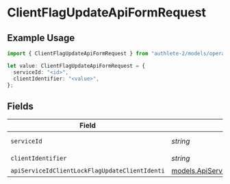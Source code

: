 # ClientFlagUpdateApiFormRequest

## Example Usage

```typescript
import { ClientFlagUpdateApiFormRequest } from "authlete-2/models/operations";

let value: ClientFlagUpdateApiFormRequest = {
  serviceId: "<id>",
  clientIdentifier: "<value>",
};
```

## Fields

| Field                                                                                                               | Type                                                                                                                | Required                                                                                                            | Description                                                                                                         |
| ------------------------------------------------------------------------------------------------------------------- | ------------------------------------------------------------------------------------------------------------------- | ------------------------------------------------------------------------------------------------------------------- | ------------------------------------------------------------------------------------------------------------------- |
| `serviceId`                                                                                                         | *string*                                                                                                            | :heavy_check_mark:                                                                                                  | A service ID.                                                                                                       |
| `clientIdentifier`                                                                                                  | *string*                                                                                                            | :heavy_check_mark:                                                                                                  | A client ID.                                                                                                        |
| `apiServiceIdClientLockFlagUpdateClientIdenti`                                                                      | [models.ApiServiceIdClientLockFlagUpdateClientIdenti](../../models/apiserviceidclientlockflagupdateclientidenti.md) | :heavy_minus_sign:                                                                                                  | N/A                                                                                                                 |